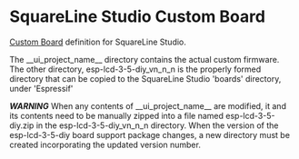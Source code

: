 # SquareLine Studio Custom Board

[Custom Board](https://docs.squareline.io/docs/obp) definition for SquareLine Studio.

The \_\_ui_project_name_\_ directory contains the actual custom firmware. The other directory, esp-lcd-3-5-diy_vn_n_n is the properly formed directory that can be copied to the SquareLine Studio 'boards' directory, under 'Espressif'

***WARNING*** When any contents of \_\_ui_project_name_\_ are modified, it and its contents need to be manually zipped into a file named esp-lcd-3-5-diy.zip in the esp-lcd-3-5-diy_vn_n_n directory. When the version of the esp-lcd-3-5-diy board support package changes, a new directory must be created incorporating the updated version number.

